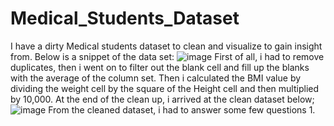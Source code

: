 # Medical_Students_Dataset
I have a dirty Medical students dataset to clean and visualize to gain insight from.
Below is a snippet of the data set:
![image](https://github.com/Omablu/Medical_Students_Dataset/assets/119351114/609d1baa-6c72-4862-bc46-b32e69b97d57)
First of all, i had to remove duplicates, then i went on to filter out the blank cell and fill up the blanks with the average of the column set.
Then i calculated the BMI value by dividing the weight cell by the square of the Height cell and then multiplied by 10,000.
At the end of the clean up, i arrived at the clean dataset below;
![image](https://github.com/Omablu/Medical_Students_Dataset/assets/119351114/2453af01-324f-43b2-96e8-9dcb9d84ed7f)
From the cleaned dataset, i had to answer some few questions
1. 
